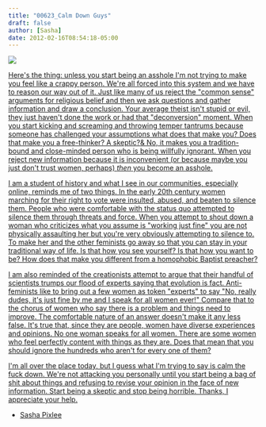```yaml
---
title: "00623_Calm Down Guys"
draft: false
author: [Sasha]
date: 2012-02-16T08:54:18-05:00
---
```


<a href="http://www.morethanmen.org/wp-content/uploads/2012/02/crying_man_jpg_scaled_5001.jpg">![](http://www.morethanmen.org/wp-content/uploads/2012/02/crying_man_jpg_scaled_5001-150x150.jpg)

Here's the thing: unless you start being an asshole I'm not trying to make you feel like a crappy person. We're all forced into this system and we have to reason our way out of it. Just like many of us reject the "common sense" arguments for religious belief and then we ask questions and gather information and draw a conclusion. Your average theist isn't stupid or evil, they just haven't done the work or had that "deconversion" moment. When you start kicking and screaming and throwing temper tantrums because someone has challenged your assumptions what does that make you? Does that make you a free-thinker? A skeptic?&  No, it makes you a tradition-bound and close-minded person who is being willfully ignorant. When you reject new information because it is inconvenient (or because maybe you just don't trust women, perhaps) _then_ you become an asshole.

I am a student of history and what I see in our communities, especially online, reminds me of two things. In the early 20th century women marching for their right to vote were insulted, abused, and beaten to silence them. People who were comfortable with the status quo attempted to silence them through threats and force. When you attempt to shout down a woman who criticizes what you assume is "working just fine" you are not physically assaulting her but you're very obviously attempting to silence to. To make her and the other feminists go away so that you can stay in your traditional way of life. Is that how you see yourself? Is that how you want to be? How does that make you different from a homophobic Baptist preacher?

I am also reminded of the creationists attempt to argue that their handful of scientists trumps our flood of experts saying that evolution is fact. Anti-feminists like to bring out a few women as token "experts" to say "No, really dudes, it's just fine by me and I speak for all women ever!" Compare that to the chorus of women who say there is a problem and things need to improve. The comfortable nature of an answer doesn't make it any less false. It's true that, since they are people, women have diverse experiences and opinions. No one woman speaks for all women. There are some women who feel perfectly content with things as they are. Does that mean that you should ignore the hundreds who aren't for every one of them?

I'm all over the place today, but I guess what I'm trying to say is calm the fuck down. We're not attacking you personally until you start being a bag of shit about things and refusing to revise your opinion in the face of new information. Start being a skeptic and stop being horrible. Thanks, I appreciate your help.

- Sasha Pixlee